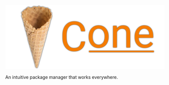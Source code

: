 <center><img alt="Cone" src="logo.png"></center>

An intuitive package manager that works everywhere.
